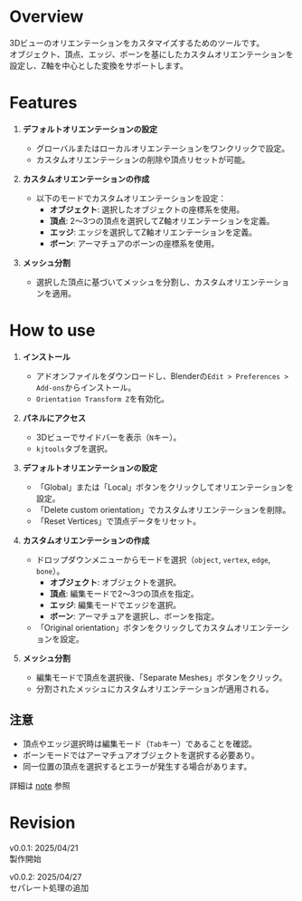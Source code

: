 # Overview
3Dビューのオリエンテーションをカスタマイズするためのツールです。  
オブジェクト、頂点、エッジ、ボーンを基にしたカスタムオリエンテーションを設定し、Z軸を中心とした変換をサポートします。  

# Features
1. **デフォルトオリエンテーションの設定**
   - グローバルまたはローカルオリエンテーションをワンクリックで設定。
   - カスタムオリエンテーションの削除や頂点リセットが可能。

2. **カスタムオリエンテーションの作成**
   - 以下のモードでカスタムオリエンテーションを設定：
     - **オブジェクト**: 選択したオブジェクトの座標系を使用。
     - **頂点**: 2～3つの頂点を選択してZ軸オリエンテーションを定義。
     - **エッジ**: エッジを選択してZ軸オリエンテーションを定義。
     - **ボーン**: アーマチュアのボーンの座標系を使用。

3. **メッシュ分割**
   - 選択した頂点に基づいてメッシュを分割し、カスタムオリエンテーションを適用。


# How to use
1. **インストール**
   - アドオンファイルをダウンロードし、Blenderの`Edit > Preferences > Add-ons`からインストール。
   - `Orientation Transform Z`を有効化。

2. **パネルにアクセス**
   - 3Dビューでサイドバーを表示（`N`キー）。
   - `kjtools`タブを選択。

3. **デフォルトオリエンテーションの設定**
   - 「Global」または「Local」ボタンをクリックしてオリエンテーションを設定。
   - 「Delete custom orientation」でカスタムオリエンテーションを削除。
   - 「Reset Vertices」で頂点データをリセット。

4. **カスタムオリエンテーションの作成**
   - ドロップダウンメニューからモードを選択（`object`, `vertex`, `edge`, `bone`）。
     - **オブジェクト**: オブジェクトを選択。
     - **頂点**: 編集モードで2～3つの頂点を指定。
     - **エッジ**: 編集モードでエッジを選択。
     - **ボーン**: アーマチュアを選択し、ボーンを指定。
   - 「Original orientation」ボタンをクリックしてカスタムオリエンテーションを設定。

5. **メッシュ分割**
   - 編集モードで頂点を選択後、「Separate Meshes」ボタンをクリック。
   - 分割されたメッシュにカスタムオリエンテーションが適用される。

## 注意
- 頂点やエッジ選択時は編集モード（`Tab`キー）であることを確認。
- ボーンモードではアーマチュアオブジェクトを選択する必要あり。
- 同一位置の頂点を選択するとエラーが発生する場合があります。


詳細は
[note](https://note.com/preview/na7c62aa49036?prev_access_key=f527c29eba77038077dcc350fdd95c4b)
参照


# Revision
v0.0.1: 2025/04/21  
製作開始  

v0.0.2: 2025/04/27  
セパレート処理の追加  

